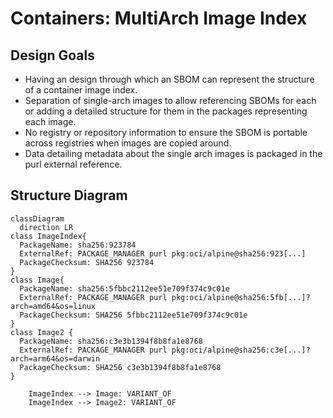 # Containers: MultiArch Image Index

## Design Goals

* Having an design through which an SBOM can represent the
structure of a container image index.
* Separation of single-arch images to allow referencing SBOMs
for each or adding a detailed structure for them in the packages
representing each image.
* No registry or repository information to ensure the SBOM is
portable across registries when images are copied around.
* Data detailing metadata about the single arch images is packaged
in the purl external reference.

## Structure Diagram


```mermaid
classDiagram
  direction LR
class ImageIndex{
  PackageName: sha256:923784
  ExternalRef: PACKAGE_MANAGER purl pkg:oci/alpine@sha256:923[...]
  PackageChecksum: SHA256 923784
}
class Image{
  PackageName: sha256:5fbbc2112ee51e709f374c9c01e
  ExternalRef: PACKAGE_MANAGER purl pkg:oci/alpine@sha256:5fb[...]?arch=amd64&os=linux
  PackageChecksum: SHA256 5fbbc2112ee51e709f374c9c01e
}
class Image2 {
  PackageName: sha256:c3e3b1394f8b8fa1e8768
  ExternalRef: PACKAGE_MANAGER purl pkg:oci/alpine@sha256:c3e[...]?arch=arm64&os=darwin
  PackageChecksum: SHA256 c3e3b1394f8b8fa1e8768
}

    ImageIndex --> Image: VARIANT_OF
    ImageIndex --> Image2: VARIANT_OF
```
